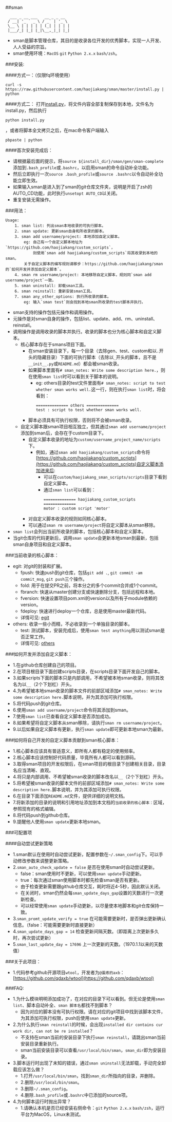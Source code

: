 ##sman
```
  ___ _ __ ___   __ _ _ __  
 / __| '_ ` _ \ / _` | '_ \ 
 \__ \ | | | | | (_| | | | |
 |___/_| |_| |_|\__,_|_| |_|
```
    
* sman是脚本管理仓库，其目的是收录各位开发的优秀脚本，实现一人开发、人人受益的宗旨。
* sman使用环境：`MacOS` `git` `Python 2.x.x` `bash/zsh`。


###安装:

####方式一：（仅限fq环境使用）
```
curl -s https://raw.githubusercontent.com/haojiakang/sman/master/install.py | python
```

####方式二：
打开[install.py](https://github.com/haojiakang/sman/blob/master/install.py)，将文件内容全部复制保存到本地，文件名为install.py，然后执行
```
python install.py
```
，或者将脚本全文拷贝之后，在mac命令客户端输入
```
pbpaste | python
```

####首次安装完成后：
* 请根据最后面的提示，将`source ${install_dir}/sman/gen/sman-complete`添加到`.bash_profile`或`.bashrc`，以启用sman的命令自动补全功能。
* 然后立即执行一次`source .bash_profile`或`source .bashrc`以令自动补全功能立即生效。
* 如果输入sman是进入到了sman的git仓库文件夹，说明是开启了zsh的AUTO_CD功能，此时执行`unsetopt AUTO_CD`以关闭。
* 重复安装无需操作。


###用法：
```
Usage:
    1. sman list: 列出sman本地收录的可执行脚本。
    2. sman update: 更新sman自身和所收录的脚本。
    3. sman add username/project: 本地添加自定义脚本。
        eg: 自己有一个自定义脚本地址为`https://github.com/haojiakang/custom_scripts`，
            则使用`sman add haojiakang/custom_scripts`将其收录到本地的sman。
        关于自定义脚本的编写规则请移步：https://github.com/haojiakang/sman 的`如何开发并添加自定义脚本`。
    4. sman rm username/project: 本地移除自定义脚本，规则同`sman add username/project`一致。
    5. sman uninstall: 卸载sman工具。
    6. sman reinstall: 重新安装sman工具。
    7. sman any_other_options: 执行所收录的脚本。
        eg: 输入`sman test`则会找到本地sman所收录的test脚本并执行。
```
* sman支持的操作包括元操作和调用操作。
* 元操作是对sman自身的操作，包括list、update、add、rm、uninstall、reinstall。
* 调用操作是调用收录的脚本并执行。收录的脚本也分为核心脚本和自定义脚本。
    * 核心脚本存在于smans项目下面。
        * 在sman安装目录下，每一个目录（去除gen、test、custom和以`.`开头的隐藏目录）下面的可执行脚本（去除以`_`开头的脚本，且不是`__init__.py`或`README.md`）都会被sman收录。
        * 如果脚本里面有`# sman_notes: Write some description here.`，则在使用`sman list`时可以看到关于脚本的说明。
            * eg: others目录的test文件里面有`# sman_notes: script to test whether sman works well.`这一行，则在执行`sman list`时，将会看到：
                ```
                ============== others ==============
                test : script to test whether sman works well.
                ```
        * 脚本必须具有可执行权限，否则将不会被sman收录。
    * 自定义脚本跟sman项目相互独立，但其通过`sman add username/project`添加到sman后，会存在于custom目录下。
        * 自定义脚本收录的地址为`custom/username_project_name/scripts`下。
            * 例如，通过`sman add haojiakang/custom_scripts`命令将[https://github.com/haojiakang/custom_scripts](https://github.com/haojiakang/custom_scripts)自定义脚本添加进来后:
                * 可以在`custom/haojiakang_sman_scripts/scripts`目录下看到自定义脚本。
                * 通过`sman list`可以看到：
                    ```
                    ============== haojiakang_custom_scripts ==============
                    motor : custom script 'motor'
                    ```
        * 对自定义脚本收录的规则如同核心脚本。
        * 可以通过`sman rm username/project`将自定义脚本从sman移除。
 * `sman list`会列出当前所收录的脚本，包括核心脚本和自定义脚本。
 * 当git仓库的代码更新后，调用`sman update`会更新本地sman到最新，包括sman自身项目和自定义脚本。

 
###当前收录的核心脚本：

* egit: 对git的封装和扩展。
    * fpush: 快速push到git仓库，包括`git add .`, `git commit -am commit_msg`, `git push`三个操作。
    * fold: 用于在提交PR之前，将本分之的多个commit合并成1个commit。
    * fbranch: 快速从master创建分支或快速删除分支，包括远程和本地。
    * fversion: 快速设置项目pom.xml的version以及所有子module依赖的version。
    * fdeploy: 快速进行deploy一个仓库，总是使用master最新代码。
    * 详情可见: [egit](egit)
* others: 收录一些小而精，不必收录到一个单独目录的脚本。
    * test: 测试脚本，安装完成后，使用`sman test anything`用以测试sman是否正常工作。
    * 详情可见: [others](others)
    

###如何开发并添加自定义脚本：

* 1.在github仓库创建自己的项目。
* 2.在项目根目录下面创建scripts目录，在scripts目录下面开发自己的脚本。
* 3.如果scripts下面的脚本只是内部调用，不希望被本地sman收录，则将其改名为以`__`（2个下划杠）开头。
* 4.为希望被本地sman收录的脚本文件的前部区域添加`# sman_notes: Write some description here.`脚本说明，并为其添加可执行权限。
* 5.将代码push到git仓库。
* 6.使用`sman add username/project`命令将其添加到sman。
* 7.使用`sman list`已查看自定义脚本是否添加成功。
* 8.如果希望将自定义脚本从sman移除，请执行`sman rm username/project`。
* 9.以后如果自定义脚本有更新，执行`sman update`即可更新本地sman为最新。


###如何将自己开发的自定义脚本贡献到sman核心脚本：

* 1.核心脚本应该具有普适意义，即所有人都有稳定的使用频率。
* 2.核心脚本应该控制好代码质量，毕竟所有人都可以看到源码。
* 3.取得sman项目的开发权限后，在sman项目的根目录下创建相关目录，目录名应当清晰、直观。
* 4.将只是内部调用、不希望被sman收录的脚本改名以`__`（2个下划杠）开头。
* 5.将希望被sman收录的脚本文件的前部区域添加`# sman_notes: Write some description here.`脚本说明，并为其添加可执行权限。
* 6.在目录下面添加`README.md`文件，提供详细的说明文档。
* 7.将新添加的目录的说明和引用地址添加到本文档的`当前收录的核心脚本：`区域，参照现有的格式编辑。
* 8.将代码push到github仓库。
* 9.提醒他人使用`sman update`更新本地sman。


###可配置项

####自动尝试更新策略
* 1.sman默认在使用时自动尝试更新，配置参数在`~/.sman_config`下。可以手动修改参数来调整更新策略。
* 2.`sman_auto_check_update = false` 是否在使用sman时自动尝试更新。
    * false：sman使用时不更新，可以使用`sman update`手动更新。
    * true：每次通过sman使用脚本时都先检查sman是否有更新。
    * 由于检查更新需要跟github仓库交互，耗时将近4-5秒，因此默认关闭。
    * 在关闭时，sman仍然会每`sman_update_days_gap`设置的天数进行一次更新检查。
    * 可以经常使用`sman update`手动更新，以尽量使本地脚本和git仓库保持一致。
* 3.`sman_promt_update_verify = true` 在可能需要更新时，是否弹出更新确认信息。（false：可能需要更新时直接更新）
* 4.`sman_update_days_gap = 14` 检查更新间隔天数。（即距离上次更新多久时，再次尝试更新）
* 5.`sman_last_update_day = 17696` 上一次更新的天数。（1970.1.1以来的天数值）


###关于此项目：

* 1.代码参考github开源项目`wtool`，开发者为`@蛋疼的axb`：[https://github.com/qdaxb/wtool](https://github.com/qdaxb/wtool)


###FAQ:

* 1.为什么模块明明添加成功了，在对应的目录下可以看到。但无论是使用`sman list`、脚本自动补全、`sman 脚本名`都找不到脚本？
    * 因为对应的脚本没有可执行权限。请在对应的git项目中找到该脚本文件，为其添加可执行权限，push后使用`sman update`更新。
* 2.为什么执行`sman reinstall`的时候，会出现`installed dir contains cur work dir, can not be re installed`？
    * 不支持在sman当前的安装目录下执行`sman reinstall`，请跳出sman当前安装目录重新执行。
    * sman当前安装目录可以查看`/usr/local/bin/sman`，`sman_dir`即为安装目录。
* 3.脚本运行时出现了未知的错误，通过`sman uninstall`无法卸载，手动完全卸载应该怎么做？
    * 1.打开`/usr/local/bin/sman`，找到`sman_dir`所指向的目录，并删除。
    * 2.删除`/usr/local/bin/sman`。
    * 3.删除`~/.sman_config`。
    * 4.删除`.bash_profile`或`.bashrc`中已添加的source项。
* 4.为何脚本运行时抛出异常？
    * 1.请确认本机是否已经安装右侧命令：`git` `Python 2.x.x` `bash/zsh`，运行平台为MacOS，Linux未测试。
